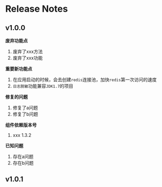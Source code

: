 # Release Notes 

## v1.0.0

**废弃功能点**
1. 废弃了xxx方法
2. 废弃了xxx功能

**重要新功能点**
1. 在应用启动的时候，会去创建`redis`连接池，加快`redis`第一次访问的速度
2. `日志脱敏`功能兼容`JDK1.7`的项目

**修复的问题**
1. 修复了a问题
2. 修复了b问题

**组件依赖版本号**
1. xxx 1.3.2

**已知问题**
1. 存在a问题
2. 存在b问题


## v1.0.1

